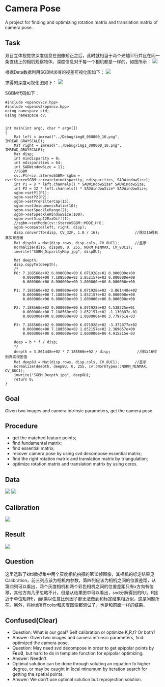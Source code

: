 Camera Pose
======================
A project for finding and optimizing rotation matrix and translation matrix of camera pose.

Task
----
双目立体视觉求深度信息在图像矫正之后，此时就相当于两个光轴平行并且在同一条直线上的相机观察物体。深度信息对于每一个相机都是一样的，如图所示：
![](./pic/binocularCamera.jpg)

根据Data数据利用SGBM求得的视差可视化图如下：
![](./pic/SGBM_DiparityMap.jpg)

求得的深度可视化图如下：
![](./pic/SGBM_Deepth.jpg)

SGBM代码如下：
```
#include <opencv\cv.hpp>
#include <opencv2\opencv.hpp>
using namespace std;
using namespace cv;


int main(int argc, char * argv[])
{
	Mat left = imread("../Debug/img0_000000_10.png", IMREAD_GRAYSCALE);
	Mat right = imread("../Debug/img1_000000_10.png", IMREAD_GRAYSCALE);
	Mat disp;
	int mindisparity = 0;
	int ndisparities = 64;
	int SADWindowSize = 11;
	//SGBM
	cv::Ptr<cv::StereoSGBM> sgbm = cv::StereoSGBM::create(mindisparity, ndisparities, SADWindowSize);
	int P1 = 8 * left.channels() * SADWindowSize* SADWindowSize;
	int P2 = 32 * left.channels() * SADWindowSize* SADWindowSize;
	sgbm->setP1(P1);
	sgbm->setP2(P2);
	sgbm->setPreFilterCap(15);
	sgbm->setUniquenessRatio(10);
	sgbm->setSpeckleRange(2);
	sgbm->setSpeckleWindowSize(100);
	sgbm->setDisp12MaxDiff(1);
	//sgbm->setMode(cv::StereoSGBM::MODE_HH);
	sgbm->compute(left, right, disp);
	disp.convertTo(disp, CV_32F, 1.0 / 16);                //除以16得到真实视差值
	Mat disp8U = Mat(disp.rows, disp.cols, CV_8UC1);       //显示
	normalize(disp, disp8U, 0, 255, NORM_MINMAX, CV_8UC1);
	imwrite("SGBM_DiparityMap.jpg", disp8U);

	Mat deepth;
	disp.copyTo(deepth);
	/* 
	P0: 7.188560e+02 0.000000e+00 6.071928e+02 0.000000e+00 
		0.000000e+00 7.188560e+02 1.852157e+02 0.000000e+00 
		0.000000e+00 0.000000e+00 1.000000e+00 0.000000e+00

	P1: 7.188560e+02 0.000000e+00 6.071928e+02 -3.861448e+02 
		0.000000e+00 7.188560e+02 1.852157e+02 0.000000e+00 
		0.000000e+00 0.000000e+00 1.000000e+00 0.000000e+00

	P2: 7.188560e+02 0.000000e+00 6.071928e+02 4.538225e+01 
		0.000000e+00 7.188560e+02 1.852157e+02 -1.130887e-01 
		0.000000e+00 0.000000e+00 1.000000e+00 3.779761e-03

	P3: 7.188560e+02 0.000000e+00 6.071928e+02 -3.372877e+02 
		0.000000e+00 7.188560e+02 1.852157e+02 2.369057e+00 
		0.000000e+00 0.000000e+00 1.000000e+00 4.915215e-03

	deep = b * f / disp;
	*/
	deepth = 3.861448e+02 * 7.188560e+02 / disp;            //除以16得到真实视差值
	Mat deep8U = Mat(disp.rows, disp.cols, CV_8UC1);       //显示
	normalize(deepth, deep8U, 0, 255, cv::NormTypes::NORM_MINMAX, CV_8UC1);
	imwrite("SGBM_Deepth.jpg", deep8U);
	return 0;
}
```

Goal
-----
Given two images and camera intrinsic parameters, get the camera pose.

Procedure
---------
* get the matched feature points;
* find fundamental matrix;
* find essential matrix;
* recover camera pose by using svd decompose essential matrix;
* find the right rotation matrix and translation matrix by triangulation;
* optimize rotation matrix and translation matrix by using ceres.

Data
----
![](./pic/img0_000000_10.png) ![](./pic/img1_000000_10.png)

Calibration
-----------
![](./pic/calib.png)

Result
-------
![](./pic/rst.png)

Question
--------
这里选取了kitti数据集中两个灰度相机拍摄的第10帧图像，其相机的标定结果见Calibration，前三列应该为相机内参数，第四列应该为相机之间的位置差距，从第四列可以看出，两个灰度相机和两个彩色相机之间的位置差距只有x方向有位移，其他方向几乎忽略不计，但是从结果图中可以看出，svd分解得到的R,t，R接近于单位矩阵E，而t乘以任意比例因子都无法做到和标定结果相近似，这是问题所在。另外，将kitti所有color和灰度图像都测试了，也是和前面一样的结果。

Confused(Clear)
---------------
* Question: What is our goal? Self calibration or optimize K,R,t? Or both?
* Answer: Given two images and camera intrinsic parameters, find optimized the camera pose.
* Question: May need svd decompose in order to get epipolar points by **Fe=0**, but hard to do in template function for epipolar optimizing.
* Answer: Needn't.
* Optimal solution can be done through soluting an equation fo higher degree, or may be caught in local minumum by iteration search for getting the spatial points.
* Answer: We don't use optimal solution but reprojection solution.
